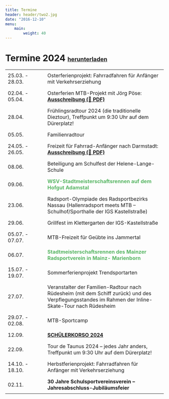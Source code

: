 ```yaml
---
title: Termine
header: header/two2.jpg
date: "2016-12-10"
menu: 
    main:
        weight: 40
---
```


# Termine 2024 <b><span class="small-header">[herunterladen](termine/WSV-Termine2024.pdf)</span></b>

Datum | Event
--- | ---
25.03. - 28.03. | Osterferienprojekt: Fahrradfahren für Anfänger mit Verkehrserziehung
02.04. - 05.04. | Osterferien MTB-Projekt mit Jörg Pöse: **[Ausschreibung (📄 PDF)](termine/Osterferien-2024.pdf)**
28.04. | Frühlingsradtour 2024 (die traditionelle Dieztour), Treffpunkt um 9:30 Uhr auf dem Dürerplatz!
05.05. | Familienradtour
24.05. - 26.05. | Freizeit für Fahrrad-Anfänger nach Darmstadt: **[Ausschreibung (📄 PDF)](termine/WSV-Freizeit-2024-Darmstadt.pdf)**
08.06. | Beteiligung am Schulfest der Helene-Lange-Schule
09.06. | <span class="race">WSV-Stadtmeisterschaftsrennen auf dem Hofgut Adamstal</span>
23.06. | Radsport-Olympiade des Radsportbezirks Nassau (Hallenradsport meets MTB – Schulhof/Sporthalle der IGS Kastellstraße)
29.06. | Grillfest im Klettergarten der IGS-Kastellstraße
05.07. - 07.07. | MTB-Freizeit für Geübte ins Jammertal
06.07. | <span class="race">Stadtmeisterschaftsrennen des Mainzer Radsportverein in Mainz- Marienborn</span>
15.07. - 19.07. | Sommerferienprojekt Trendsportarten
27.07. | Veranstalter der Familien-Radtour nach Rüdesheim (mit dem Schiff zurück) und des Verpflegungsstandes im Rahmen der Inline-Skate-Tour nach Rüdesheim
29.07. - 02.08. | MTB-Sportcamp
12.09. | [**SCHÜLERKORSO 2024**](korso)
22.09. | Tour de Taunus 2024 – jedes Jahr anders, Treffpunkt um 9:30 Uhr auf dem Dürerplatz!
14.10. - 18.10. | Herbstferienprojekt: Fahrradfahren für Anfänger mit Verkehrserziehung
02.11. | **30 Jahre Schulsportvereinsverein – Jahresabschluss-Jubiläumsfeier**

<style type="text/css">
	thead {
		display: none;
	}

	td:first-child {
		width: 110px;
	}

	td, th {
		border: none;
		padding: 0.5em 0.5em;
	}

	.tanz {
		color: #0093eb;
		font-weight: bold;
	}

	.race {
		color: #57b563;
		font-weight: bold;
	}

	.small-header {
		font-size: 0.65em;
	}

</style>
